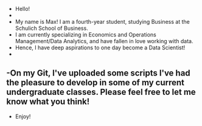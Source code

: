 - Hello!
- 
- My name is Max! I am a fourth-year student, studying Business at the Schulich School of Business.
- I am currently specializing in Economics and Operations Management/Data Analytics, and have fallen in love working with data.
- Hence, I have deep aspirations to one day become a Data Scientist! 
-
-On my Git, I've uploaded some scripts I've had the pleasure to develop in some of my current undergraduate classes. Please feel free to let me know what you think!
-
- Enjoy! 
